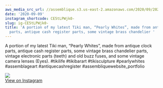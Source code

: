 ```yaml
---
aws_media_src_url: //assemblique.s3.us-east-2.amazonaws.com/2020/09/2020-09-09_04-02-30_UTC.jpg
date: '2020-09-09'
instagram_shortcode: CE5tLPWjk0-
slug: ig-CE5tLPWjk0-
title: 'A portion of my latest Tiki man, “Pearly Whites”, made from antique clock
  parts, antique cash register parts, some vintage brass chandelier '
---
```


A portion of my latest Tiki man, “Pearly Whites”, made from antique clock parts, antique cash register parts, some vintage brass chandelier parts, vintage electronic parts (teeth) and old buzz fuses, and some vintage camera lenses (Eyes). #tikilife #tikibarart #tikisculpture #pearlywhites #assemblageart #antiquecashregister #assembliquewebsite\_portfolio 

![](//assemblique.s3.us-east-2.amazonaws.com/2020/09/2020-09-09_04-02-30_UTC.jpg)   
[View on Instagram](https://www.instagram.com/p/CE5tLPWjk0-/)